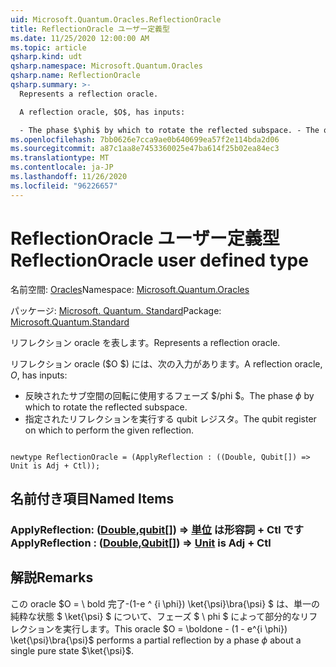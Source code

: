```yaml
---
uid: Microsoft.Quantum.Oracles.ReflectionOracle
title: ReflectionOracle ユーザー定義型
ms.date: 11/25/2020 12:00:00 AM
ms.topic: article
qsharp.kind: udt
qsharp.namespace: Microsoft.Quantum.Oracles
qsharp.name: ReflectionOracle
qsharp.summary: >-
  Represents a reflection oracle.

  A reflection oracle, $O$, has inputs:

  - The phase $\phi$ by which to rotate the reflected subspace. - The qubit register on which to perform the given reflection.
ms.openlocfilehash: 7bb0626e7cca9ae0b640699ea57f2e114bda2d06
ms.sourcegitcommit: a87c1aa8e7453360025e47ba614f25b02ea84ec3
ms.translationtype: MT
ms.contentlocale: ja-JP
ms.lasthandoff: 11/26/2020
ms.locfileid: "96226657"
---
```

# <a name="reflectionoracle-user-defined-type"></a><span data-ttu-id="c8ff9-102">ReflectionOracle ユーザー定義型</span><span class="sxs-lookup"><span data-stu-id="c8ff9-102">ReflectionOracle user defined type</span></span>

<span data-ttu-id="c8ff9-103">名前空間: [Oracles](xref:Microsoft.Quantum.Oracles)</span><span class="sxs-lookup"><span data-stu-id="c8ff9-103">Namespace: [Microsoft.Quantum.Oracles](xref:Microsoft.Quantum.Oracles)</span></span>

<span data-ttu-id="c8ff9-104">パッケージ: [Microsoft. Quantum. Standard](https://nuget.org/packages/Microsoft.Quantum.Standard)</span><span class="sxs-lookup"><span data-stu-id="c8ff9-104">Package: [Microsoft.Quantum.Standard](https://nuget.org/packages/Microsoft.Quantum.Standard)</span></span>


<span data-ttu-id="c8ff9-105">リフレクション oracle を表します。</span><span class="sxs-lookup"><span data-stu-id="c8ff9-105">Represents a reflection oracle.</span></span>

<span data-ttu-id="c8ff9-106">リフレクション oracle ($O $) には、次の入力があります。</span><span class="sxs-lookup"><span data-stu-id="c8ff9-106">A reflection oracle, $O$, has inputs:</span></span>

- <span data-ttu-id="c8ff9-107">反映されたサブ空間の回転に使用するフェーズ $/phi $。</span><span class="sxs-lookup"><span data-stu-id="c8ff9-107">The phase $\phi$ by which to rotate the reflected subspace.</span></span>
- <span data-ttu-id="c8ff9-108">指定されたリフレクションを実行する qubit レジスタ。</span><span class="sxs-lookup"><span data-stu-id="c8ff9-108">The qubit register on which to perform the given reflection.</span></span>

```qsharp

newtype ReflectionOracle = (ApplyReflection : ((Double, Qubit[]) => Unit is Adj + Ctl));
```



## <a name="named-items"></a><span data-ttu-id="c8ff9-109">名前付き項目</span><span class="sxs-lookup"><span data-stu-id="c8ff9-109">Named Items</span></span>

### <a name="applyreflection--doublequbit--unit--is-adj--ctl"></a><span data-ttu-id="c8ff9-110">ApplyReflection: ([Double](xref:microsoft.quantum.lang-ref.double),[qubit](xref:microsoft.quantum.lang-ref.qubit)[]) => [単位](xref:microsoft.quantum.lang-ref.unit)  は形容詞 + Ctl です</span><span class="sxs-lookup"><span data-stu-id="c8ff9-110">ApplyReflection : ([Double](xref:microsoft.quantum.lang-ref.double),[Qubit](xref:microsoft.quantum.lang-ref.qubit)[]) => [Unit](xref:microsoft.quantum.lang-ref.unit)  is Adj + Ctl</span></span>



## <a name="remarks"></a><span data-ttu-id="c8ff9-111">解説</span><span class="sxs-lookup"><span data-stu-id="c8ff9-111">Remarks</span></span>

<span data-ttu-id="c8ff9-112">この oracle $O = \ bold 完了-(1-e ^ {i \phi}) \ket{\psi}\bra{\psi} $ は、単一の純粋な状態 $ \ket{\psi} $ について、フェーズ $ \ phi $ によって部分的なリフレクションを実行します。</span><span class="sxs-lookup"><span data-stu-id="c8ff9-112">This oracle $O = \boldone - (1 - e^{i \phi}) \ket{\psi}\bra{\psi}$ performs a partial reflection by a phase $\phi$ about a single pure state $\ket{\psi}$.</span></span>